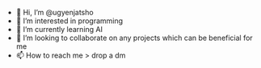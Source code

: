 - 👋 Hi, I’m @ugyenjatsho
- 👀 I’m interested in programming
- 🌱 I’m currently learning AI
- 💞️ I’m looking to collaborate on any projects which can be beneficial for me
- 📫 How to reach me > drop a dm

<!---
ugyenjatsho/ugyenjatsho is a ✨ special ✨ repository because its `README.md` (this file) appears on your GitHub profile.
You can click the Preview link to take a look at your changes.
--->

